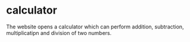 # calculator
The website opens a calculator which can perform addition, subtraction, multiplicatipn and division of two numbers.
